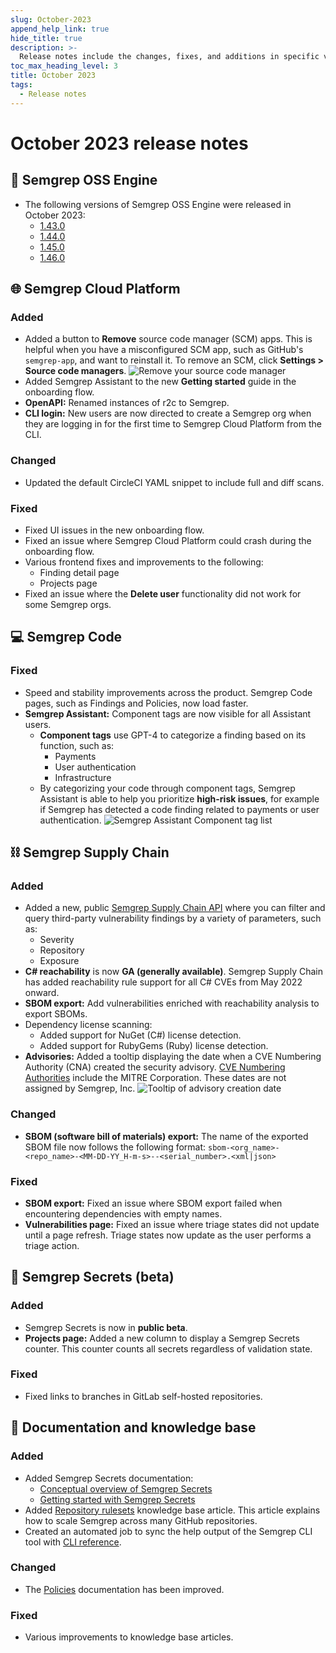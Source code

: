 ```yaml
---
slug: October-2023
append_help_link: true
hide_title: true
description: >-
  Release notes include the changes, fixes, and additions in specific versions of Semgrep.
toc_max_heading_level: 3
title: October 2023
tags:
  - Release notes
---
```


# October 2023 release notes

## 🔧 Semgrep OSS Engine

- The following versions of Semgrep OSS Engine were released in October 2023:
  - [<i class="fas fa-external-link fa-xs"></i> 1.43.0](https://github.com/semgrep/semgrep/releases/tag/v1.43.0)
  - [<i class="fas fa-external-link fa-xs"></i> 1.44.0](https://github.com/semgrep/semgrep/releases/tag/v1.44.0)
  - [<i class="fas fa-external-link fa-xs"></i> 1.45.0](https://github.com/semgrep/semgrep/releases/tag/v1.45.0)
  - [<i class="fas fa-external-link fa-xs"></i> 1.46.0](https://github.com/semgrep/semgrep/releases/tag/v1.46.0)

## 🌐 Semgrep Cloud Platform

### Added
- Added a button to **Remove** source code manager (SCM) apps. This is helpful when you have a misconfigured SCM app, such as GitHub's `semgrep-app`, and want to reinstall it. <!--(10688)--> To remove an SCM, click **<i class="fa-solid fa-gear"></i> Settings > Source code managers**.
    ![Remove your source code manager](/img/settings-scm-remove.png)
- Added Semgrep Assistant to the new **Getting started** guide in the onboarding flow. <!--(10716) -->
- **OpenAPI:** Renamed instances of r2c to Semgrep. <!--(10685) -->
- **CLI login:** New users are now directed to create a Semgrep org when they are logging in for the first time to Semgrep Cloud Platform from the CLI. <!-- (10596) -->

### Changed

- Updated the default CircleCI YAML snippet to include full and diff scans. <!-- (#10678) -->

### Fixed

- Fixed UI issues in the new onboarding flow.
- Fixed an issue where Semgrep Cloud Platform could crash during the onboarding flow. <!--(#10940) -->
- Various frontend fixes and improvements to the following:
	- Finding detail page
	- Projects page
- Fixed an issue where the **Delete user** functionality did not work for some Semgrep orgs. <!-- (#10756) -->

## 💻 Semgrep Code

### Fixed

- Speed and stability improvements across the product. Semgrep Code pages, such as Findings and Policies, now load faster.
- **Semgrep Assistant:** Component tags are now visible for all Assistant users.
    - **Component tags** use GPT-4 to categorize a finding based on its function, such as:
        - Payments
        - User authentication
        - Infrastructure
    - By categorizing your code through component tags, Semgrep Assistant is able to help you prioritize **high-risk issues**, for example if Semgrep has detected a code finding related to payments or user authentication.
    ![Semgrep Assistant Component tag list](/img/assistant-component-tags.png)

## ⛓️ Semgrep Supply Chain

### Added

- Added a new, public [<i class="fas fa-external-link fa-xs"></i> Semgrep Supply Chain API](https://semgrep.dev/api/v1/docs/#tag/SupplyChainService) where you can filter and query third-party vulnerability findings by a variety of parameters, such as:
    - Severity
    - Repository
    - Exposure
- **C# reachability** is now **GA (generally available)**. Semgrep Supply Chain has added reachability rule support for all C# CVEs from May 2022 onward.
- **SBOM export:** Add vulnerabilities enriched with reachability analysis to export SBOMs. <!-- (#10879 ) -->
- Dependency license scanning:
    - Added support for NuGet (C#) license detection. <!-- (10777) -->
    - Added support for RubyGems (Ruby) license detection.
- **Advisories:** Added a tooltip displaying the date when a CVE Numbering Authority (CNA) created the security advisory. [<i class="fas fa-external-link fa-xs"></i> CVE Numbering Authorities](https://nvd.nist.gov/general/cve-process) include the MITRE Corporation. These dates are not assigned by Semgrep, Inc. <!-- (10743) -->
![Tooltip of advisory creation date](/img/advisories-date-created.png)

### Changed

- **SBOM (software bill of materials) export:** The name of the exported SBOM file now follows the following format: `sbom-<org_name>-<repo_name>-<MM-DD-YY_H-m-s>--<serial_number>.<xml|json>` <!-- (10850) -->

### Fixed

* **SBOM export:** Fixed an issue where SBOM export failed when encountering dependencies with empty names.
* **Vulnerabilities page:** Fixed an issue where triage states did not update until a page refresh. Triage states now update as the user performs a triage action. <!-- (10887) -->

## 🔐 Semgrep Secrets (beta)

### Added

- Semgrep Secrets is now in **public beta**.
- **Projects page:** Added a new column to display a Semgrep Secrets counter. This counter counts all secrets regardless of validation state. <!--(10588)-->

### Fixed

- Fixed links to branches in GitLab self-hosted repositories. <!-- (#10897) -->

## 📝 Documentation and knowledge base

### Added
- Added Semgrep Secrets documentation:
	- [<i class="fa-regular fa-file-lines"></i> Conceptual overview of Semgrep Secrets](/semgrep-secrets/conceptual-overview)
	- [<i class="fa-regular fa-file-lines"></i> Getting started with Semgrep Secrets](/semgrep-secrets/getting-started)
- Added [<i class="fa-regular fa-file-lines"></i> Repository rulesets](/kb/semgrep-ci/github-repository-rulesets-semgrep) knowledge base article. This article explains how to scale Semgrep across many GitHub repositories.
- Created an automated job to sync the help output of the Semgrep CLI tool with [<i class="fa-regular fa-file-lines"></i> CLI reference](/cli-reference).

### Changed

- The [<i class="fa-regular fa-file-lines"></i> Policies](/semgrep-code/policies) documentation has been improved.

### Fixed

* Various improvements to knowledge base articles.

